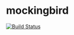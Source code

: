 # mockingbird
[![Build Status](https://travis-ci.org/wslulciuc/mockingbird.svg?branch=master)](https://travis-ci.org/wslulciuc/mockingbird)
